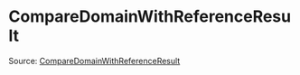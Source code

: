 # CompareDomainWithReferenceResult

Source: [CompareDomainWithReferenceResult](../../csrc/ir/utils.h#L498)
